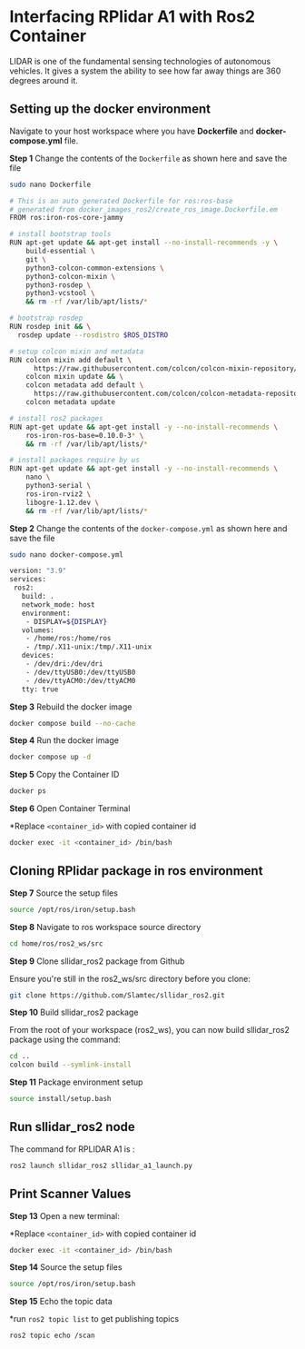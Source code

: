 # Interfacing RPlidar A1 with Ros2 Container

LIDAR is one of the fundamental sensing technologies of autonomous vehicles. It gives a system the ability to see how far away things are 360 degrees around it.

## Setting up the docker environment

Navigate to your host workspace where you have **Dockerfile** and **docker-compose.yml** file.

**Step 1** Change the contents of the `Dockerfile` as shown here and save the file

```bash
sudo nano Dockerfile
```

```bash
# This is an auto generated Dockerfile for ros:ros-base
# generated from docker_images_ros2/create_ros_image.Dockerfile.em
FROM ros:iron-ros-core-jammy

# install bootstrap tools
RUN apt-get update && apt-get install --no-install-recommends -y \
    build-essential \
    git \
    python3-colcon-common-extensions \
    python3-colcon-mixin \
    python3-rosdep \
    python3-vcstool \
    && rm -rf /var/lib/apt/lists/*

# bootstrap rosdep
RUN rosdep init && \
  rosdep update --rosdistro $ROS_DISTRO

# setup colcon mixin and metadata
RUN colcon mixin add default \
      https://raw.githubusercontent.com/colcon/colcon-mixin-repository/master/index.yaml && \
    colcon mixin update && \
    colcon metadata add default \
      https://raw.githubusercontent.com/colcon/colcon-metadata-repository/master/index.yaml && \
    colcon metadata update

# install ros2 packages
RUN apt-get update && apt-get install -y --no-install-recommends \
    ros-iron-ros-base=0.10.0-3* \
    && rm -rf /var/lib/apt/lists/*

# install packages require by us
RUN apt-get update && apt-get install -y --no-install-recommends \
    nano \
    python3-serial \
    ros-iron-rviz2 \
    libogre-1.12.dev \
    && rm -rf /var/lib/apt/lists/*

```

**Step 2** Change the contents of the `docker-compose.yml` as shown here and save the file

```bash
sudo nano docker-compose.yml
```

```bash
version: "3.9"
services:
 ros2:
   build: .
   network_mode: host
   environment:
    - DISPLAY=${DISPLAY}
   volumes:
    - /home/ros:/home/ros
    - /tmp/.X11-unix:/tmp/.X11-unix
   devices:
    - /dev/dri:/dev/dri
    - /dev/ttyUSB0:/dev/ttyUSB0
    - /dev/ttyACM0:/dev/ttyACM0
   tty: true
```

**Step 3** Rebuild the docker image

```bash
docker compose build --no-cache
```
**Step 4** Run the docker image

```bash
docker compose up -d
```
**Step 5** Copy the Container ID

```bash
docker ps
```
**Step 6** Open Container Terminal

*Replace `<container_id>` with copied container id

```bash
docker exec -it <container_id> /bin/bash
```

## Cloning RPlidar package in ros environment

**Step 7** Source the setup files

```bash
source /opt/ros/iron/setup.bash
```

**Step 8** Navigate to ros workspace source directory

```bash
cd home/ros/ros2_ws/src
```

**Step 9** Clone sllidar_ros2 package from Github

Ensure you're still in the ros2_ws/src directory before you clone:

```bash
git clone https://github.com/Slamtec/sllidar_ros2.git
```

**Step 10** Build sllidar_ros2 package

From the root of your workspace (ros2_ws), you can now build sllidar_ros2 package using the command:

```bash
cd ..
colcon build --symlink-install
```

**Step 11** Package environment setup

```bash
source install/setup.bash
```

## Run sllidar_ros2 node

The command for RPLIDAR A1 is :

```bash
ros2 launch sllidar_ros2 sllidar_a1_launch.py
```

## Print Scanner Values

**Step 13** Open a new terminal:

*Replace `<container_id>` with copied container id

```bash
docker exec -it <container_id> /bin/bash
```

**Step 14** Source the setup files
```bash
source /opt/ros/iron/setup.bash
```

**Step 15** Echo the topic data

*run `ros2 topic list` to get publishing topics
```bash
ros2 topic echo /scan
```